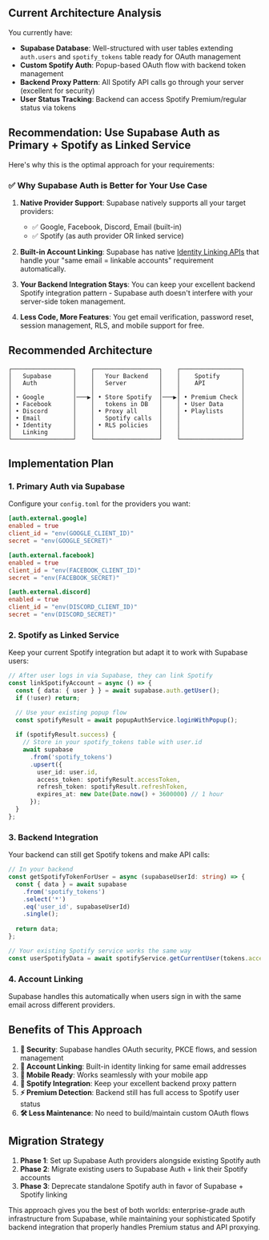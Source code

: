 ## Current Architecture Analysis

You currently have:
- **Supabase Database**: Well-structured with user tables extending `auth.users` and `spotify_tokens` table ready for OAuth management
- **Custom Spotify Auth**: Popup-based OAuth flow with backend token management
- **Backend Proxy Pattern**: All Spotify API calls go through your server (excellent for security)
- **User Status Tracking**: Backend can access Spotify Premium/regular status via tokens

## **Recommendation: Use Supabase Auth as Primary + Spotify as Linked Service**

Here's why this is the optimal approach for your requirements:

### ✅ **Why Supabase Auth is Better for Your Use Case**

1. **Native Provider Support**: Supabase natively supports all your target providers:
   - ✅ Google, Facebook, Discord, Email (built-in)
   - ✅ Spotify (as auth provider OR linked service)

2. **Built-in Account Linking**: Supabase has native [Identity Linking APIs](https://supabase.com/docs/guides/auth/identity-linking) that handle your "same email = linkable accounts" requirement automatically.

3. **Your Backend Integration Stays**: You can keep your excellent backend Spotify integration pattern - Supabase auth doesn't interfere with your server-side token management.

4. **Less Code, More Features**: You get email verification, password reset, session management, RLS, and mobile support for free.

## **Recommended Architecture**

```
┌─────────────────┐    ┌──────────────────┐    ┌─────────────────┐
│   Supabase      │    │   Your Backend   │    │    Spotify      │
│   Auth          │    │   Server         │    │    API          │
│                 │    │                  │    │                 │
│ • Google        │───▶│ • Store Spotify  │───▶│ • Premium Check │
│ • Facebook      │    │   tokens in DB   │    │ • User Data     │
│ • Discord       │    │ • Proxy all      │    │ • Playlists     │
│ • Email         │    │   Spotify calls  │    │                 │
│ • Identity      │    │ • RLS policies   │    │                 │
│   Linking       │    │                  │    │                 │
└─────────────────┘    └──────────────────┘    └─────────────────┘
```

## **Implementation Plan**

### 1. **Primary Auth via Supabase**
Configure your `config.toml` for the providers you want:

```toml
[auth.external.google]
enabled = true
client_id = "env(GOOGLE_CLIENT_ID)"
secret = "env(GOOGLE_SECRET)"

[auth.external.facebook]
enabled = true
client_id = "env(FACEBOOK_CLIENT_ID)"
secret = "env(FACEBOOK_SECRET)"

[auth.external.discord]
enabled = true
client_id = "env(DISCORD_CLIENT_ID)"
secret = "env(DISCORD_SECRET)"
```

### 2. **Spotify as Linked Service**
Keep your current Spotify integration but adapt it to work with Supabase users:

```typescript
// After user logs in via Supabase, they can link Spotify
const linkSpotifyAccount = async () => {
  const { data: { user } } = await supabase.auth.getUser();
  if (!user) return;

  // Use your existing popup flow
  const spotifyResult = await popupAuthService.loginWithPopup();
  
  if (spotifyResult.success) {
    // Store in your spotify_tokens table with user.id
    await supabase
      .from('spotify_tokens')
      .upsert({
        user_id: user.id,
        access_token: spotifyResult.accessToken,
        refresh_token: spotifyResult.refreshToken,
        expires_at: new Date(Date.now() + 3600000) // 1 hour
      });
  }
};
```

### 3. **Backend Integration**
Your backend can still get Spotify tokens and make API calls:

```typescript
// In your backend
const getSpotifyTokenForUser = async (supabaseUserId: string) => {
  const { data } = await supabase
    .from('spotify_tokens')
    .select('*')
    .eq('user_id', supabaseUserId)
    .single();
    
  return data;
};

// Your existing Spotify service works the same way
const userSpotifyData = await spotifyService.getCurrentUser(tokens.access_token);
```

### 4. **Account Linking**
Supabase handles this automatically when users sign in with the same email across different providers.

## **Benefits of This Approach**

1. **🔐 Security**: Supabase handles OAuth security, PKCE flows, and session management
2. **🔗 Account Linking**: Built-in identity linking for same email addresses  
3. **📱 Mobile Ready**: Works seamlessly with your mobile app
4. **🎵 Spotify Integration**: Keep your excellent backend proxy pattern
5. **⚡ Premium Detection**: Backend still has full access to Spotify user status
6. **🛠 Less Maintenance**: No need to build/maintain custom OAuth flows

## **Migration Strategy**

1. **Phase 1**: Set up Supabase Auth providers alongside existing Spotify auth
2. **Phase 2**: Migrate existing users to Supabase Auth + link their Spotify accounts  
3. **Phase 3**: Deprecate standalone Spotify auth in favor of Supabase + Spotify linking

This approach gives you the best of both worlds: enterprise-grade auth infrastructure from Supabase, while maintaining your sophisticated Spotify backend integration that properly handles Premium status and API proxying.